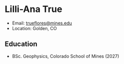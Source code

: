 # Lilli-Ana True 
- Email: trueflores@mines.edu
- Location: Golden, CO

## Education 
- BSc. Geophysics, Colorado School of Mines (2027)
